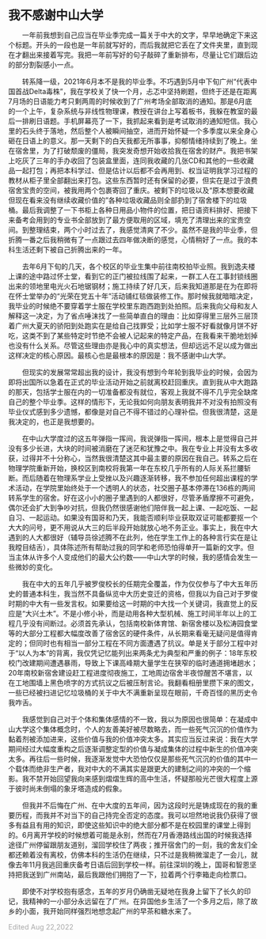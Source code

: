 **<font size=5>我不感谢中山大学</font>**

&emsp;&emsp;一年前我想到自己应当在毕业季完成一篇关于中大的文字，早早地确定下来这个标题。开头的一段也是一年前就写好的，而后我就把它丢在了文件夹里，直到现在才翻出来接着写完。我把一年前写好的句子敲碎了重新排布，尽量让它们跟后边的部分割裂感小一点。

&emsp;&emsp;转系降一级，2021年6月本不是我的毕业季。不巧遇到5月中下旬广州“代表中国首战Delta毒株”，我在学校关了快一个月，忐忑中坚持刷题，但终于还是在距离7月场的日语能力考只剩两周的时候收到了广州考场全部取消的通知。那是6月底的一个上午，复杂系统与非线性物理课，教授在讲台上写着板书，我躲在教室的最后一排刷日语题。手机屏幕亮了一下，我抓起来看到是考试取消的通知短信。我心里的石头终于落地，然后整个人被瞬间抽空，进而开始怀疑一个多季度以来全身心砸在日语上的意义。那一天剩下的白天我都无所事事，抑郁情绪持续到了晚上。坐在宿舍里，为了打破颓废的僵局，我突发奇想开始收拾我在宿舍的财产。我把书架上吃灰了三年的手办收回了包装盒里面，连同我收藏的几张CD和其他的一些收藏品一起打包；再把本科学过、但是估计以后都不会再用到、权当证明我学习过程的教材从柜子里全部翻出来打包。这些东西暂时还有保留的必要，但实在是过于浪费宿舍宝贵的空间，被我用两个包裹寄回了重庆。被剩下的垃圾以及“原本想要收藏但现在看来没有继续收藏价值的”各种垃圾收藏品则全部扔到了宿舍楼下的垃圾桶。最后我调整了一下书柜上各种日用品小物件的位置，把日语资料排好、把接下来备考会用到的专业书全部放到了最方便取用的区域，填充了清理出来的宝贵空间。到整理结束，两个小时过去了，我感觉清爽了不少。虽然不是我的毕业季，但折腾一番之后我稍微有了一点跟过去四年做决断的感觉，心情稍好了一点。我的本科生活还剩下被自己折腾出来的一年。

&emsp;&emsp;去年6月下旬的几天，各个校区的毕业生集中前往南校拍毕业照。我到逸夫楼上课的途中路过怀士堂，看到它的正门被拉线围了起来，一群工人在工事封锁线圈出来的领地里电光火石地锯钢材；施工持续了好几天，后来我知道那是在为在即将在怀士堂举办的“光荣在党五十年”活动铺红毯做装修工作。那时候我就暗暗决定，我毕业的时候绝不要穿着学士服在学校里东跑西跑到处拍照。后来我向父母和友人解释这一决定，为了省点唾沫找了一些简单直白的理由：比如穿得里三层外三层顶着广州大夏天的骄阳到处跑实在是给自己找罪受；比如学士服不好看就像月饼不好吃，这类不到了某些特定时节绝不会被人记起来的特定产品，在我看来干脆地划掉也没有什么关系。尽管这些理由亦是我心中的真实想法，但却远远不足以成为做出这样决定的核心原因。最核心也是最根本的原因是：我不感谢中山大学。

&emsp;&emsp;但现实的发展常常超出我的设计，我没有想到今年轮到我毕业的时候，会因为即将出国所以急着在正式的毕业活动开始之前就离校赶回重庆。直到我从中大跑路的那天，包括学士服在内的一切准备都没有就位，客观上我就不得不几乎完全缺席自己的整个毕业季。这样的情形下，无论我如何向朋友表明我并不对没有拍照没有毕业仪式感到多少遗憾，都像是对自己不得不错过的心理补偿。但我很清楚，这是我决定的，也正是我想要的。

&emsp;&emsp;在中山大学度过的这五年弹指一挥间，我说弹指一挥间，根本上是觉得自己并没有多少长进，大块的时间被消磨在了迷茫和犹豫之中。我在专业上并没有太多收获，过得并不十分称心，当然我很清楚这其中最主要的原因在我自己。转系之后在物理学院重新开始，换校区到南校将我第一年在东校几乎所有的人际关系拦腰斩断。而后随着在物理系学业上受挫以及兴趣逐渐转移，我不参加任何超出课程的学术活动，在学院里始终处于一个透明人的状态，社交圈子基本停滞在136栋的两间转系学生的宿舍。好在这小小的圈子里遇到的人都很好，尽管矛盾摩擦不可避免，偶尔还会扩大到争吵对抗，但我仍然很感谢他们陪伴我一起上课、一起吃饭、一起自习、一起运动。如果没有国哥和乃天，我能否顺利毕业获取双证可能都要抠一个大大的问号，更不用说从大三的后半段开始就放心地不务正业。事实上，我在中大遇到的人大都很好（辅导员徐述腾不在此列，他在学生工作上的各种言行实在是让我瞠目结舌），具体陈述所有帮助过我的同学和老师恐怕得单开一篇新的文字。但当主体从许多个人变成他们的最大公约数——中山大学的时候，我的感情会发生一些微妙的变化。

&emsp;&emsp;我在中大的五年几乎被罗俊校长的任期完全覆盖，作为仅仅参与了中大五年历史的普通本科生，我当然不具备纵览中大历史变迁的资格，但我以为自己对于罗俊时期的中大有一些发言权。如果要给这一时期的中大找一个关键词，我直觉上的反应是“大兴土木”。不是小修小补，而是动用各种大型机械、施工时间半年以上的工程几乎没有间断过。必须首先承认，包括南校新体育馆、新宿舍楼以及松涛园食堂等的大部分工程都大幅度改善了宿舍区的硬件条件，从长期来看毫无疑问是值得肯定的；但同时也有相当一部分工程在不同方面遭遇了抗议。单是关于部分工程中对于“以人为本”的背离，我仅凭记忆能列出来两条尤为典型和严重的例子：18年东校校门改建期间遭遇暴雨，导致上下课高峰期大量学生在狭窄的临时通道拥堵趟水；20年南校新宿舍建设赶工程进度彻夜施工，工地周边宿舍半夜惊醒苦不堪言，以在工地围墙上黑色喷字的方式抗议之后被压制言论。我翻看相册里攒下来的图文，一些已经被扫进记忆垃圾桶的关于中大不满重新呈现在眼前，千奇百怪的黑历史令我咋舌。

&emsp;&emsp;我感觉到自己对于个体和集体感情的不一致，我以为原因也很简单：在凝成中山大学这个集体概念时，个人的友善美好被尽数略去，而一些死气沉沉的价值作为黏着剂被添加进来，这些价值与我的价值冲突太多。其实应当反过来说：我在大学期间经过大幅度重构之后逐渐调整定型的价值与凝成集体的过程中新生的价值冲突太多。再往后一些时候，我逐渐发觉中大恐怕仅仅是那些死气沉沉的价值的其中一个载体而绝非生产者，我对中大的不满其实是跟更大的建制之间的冲突的一个缩影。我不禁开始回望我向来感到熠熠生辉的高中生活，怀疑那般光芒很大程度上源于彼时尚未倒塌的象牙塔造成的假象。

&emsp;&emsp;但我并不后悔在广州、在中大度的五年间，因为这段时光是铸成现在的我的重要历程，而我并不对当下的自己持完全否定的态度。我可以坦然地说我仍获得了很多有益且有用的知识，即使这些知识中的绝大部分都不是在校园里的课堂上得到的。6月离开学校的时候想着可能是永别，然而在7月香港路线出国的时候我选择途径广州停留跟朋友道别，溜回学校住了两夜；推开宿舍门的一刻，我的舍友们全都还赖着没有离校，仿佛本科的生活仍在继续，只不过是我稍微溜走了一会儿，就像去年11月我逃回重庆备考日语后回到学校一样。前往深圳的晚上，国哥和智恩坚持把我送到广州南站，最后我跟他们拥抱了一下，拉着两个行李箱走向检票口。

&emsp;&emsp;即使不对学校抱有感念，五年的岁月仍确凿无疑地在我身上留下了长久的印记，我精神的一小部分永远留在了广州。在异国他乡生活了一个多月之后，除了故乡的小面，我开始同样强烈地想念起广州的早茶和糖水来了。

<font color=DarkGray>Edited Aug 22,2022</font>&emsp;&emsp;


